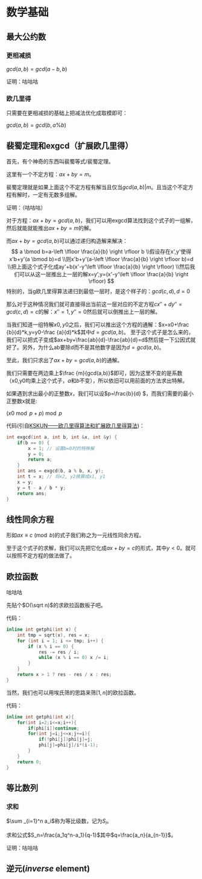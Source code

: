 # 数学基础

## 最大公约数

### 更相减损

$gcd(a,b)=gcd(a-b,b)$

证明：咕咕咕

### 欧几里得

只需要在更相减损的基础上把减法优化成取模即可：

$gcd(a,b)=gcd(b,a\%b)$

## 裴蜀定理和exgcd（扩展欧几里得）

首先，有个神奇的东西叫裴蜀等式/裴蜀定理。

这里有一个不定方程：$ax+by=m$。

裴蜀定理就是如果上面这个不定方程有解当且仅当$gcd(a,b)|m$。且当这个不定方程有解时，一定有无数多组解。

证明：（咕咕咕）

对于方程：$ax+by=gcd(a,b)$，我们可以用exgcd算法找到这个式子的一组解，然后就能就能推出$ax+by=m$的解。

而$ax+by=gcd(a,b)$可以通过递归构造解来解决：
$$
a  \bmod b=a-\left \lfloor \frac{a}{b} \right \rfloor b
\\假设存在x',y'使得x'b+y'(a \bmod b)=d
\\则x'b+y'(a-\left \lfloor \frac{a}{b} \right \rfloor b)=d
\\把上面这个式子化成ay'+b(x'-y'\left \lfloor \frac{a}{b} \right \rfloor)
\\然后我们可以从这一层推出上一层的解x=y',y=(x'-y'\left \lfloor \frac{a}{b} \right \rfloor)
$$
特别的，当g欧几里得算法递归到最低一层时，是这个样子的：$gcd(c,d),d=0$

那么对于这种情况我们就可直接得出当前这一层对应的不定方程$cx''+dy''=gcd(c,d)=c$的解：$x''=1,y''=0$然后就可以倒推出上一层的解。

当我们知道一组特解$x0,y0$之后，我们可以推出这个方程的通解：$x=x0+\frac {b}{d}*k,y=y0-\frac {a}{d}*k$其中$d=gcd(a,b)$。 至于这个式子是怎么来的，我们可以把式子变成$ax+by+\frac{ab}{d}-\frac{ab}{d}=d$然后提一下公因式就好了。另外，为什么ab要除d而不是其他数字是因为$d=gcd(a,b)$。

至此，我们只求出了$ax+by=gcd(a,b)$的通解。

我们只需要在两边乘上$\frac {m}{gcd(a,b)}$即可，因为这里不变的是系数（x0,y0均乘上这个式子，$a$和$b$不变），所以依旧可以用前面的方法求出特解。

如果遇到求出最小的正整数$x$，我们可以设$p=\frac{b}{d} $，而我们需要的最小正整数x就是:

$(x0\bmod p+p)\bmod p$

代码(引自[KSKUN——欧几里得算法和扩展欧几里得算法](<https://ksmeow.moe/euclid/>))：

```cpp
int exgcd(int a, int b, int &x, int &y) {
    if(b == 0) {
        x = 1; // 设置b=0时的特殊解 
        y = 0;
        return a;
    }
    int ans = exgcd(b, a % b, x, y);
    int t = x; // 将x2, y2换算成x1, y1
    x = y;
    y = t - a / b * y;
    return ans;
}
```

## 线性同余方程

形如$ax \equiv c\pmod b$的式子我们称之为一元线性同余方程。

至于这个式子的求解，我们可以先把它化成$ax+by=c$的形式，其中$y<0$。就可以按照不定方程的做法做了。



## 欧拉函数

咕咕咕

先贴个$O(\sqrt n)$的求欧拉函数板子吧。

代码：

```cpp
inline int getphi(int x) {
    int tmp = sqrt(x), res = x;
    for (int i = 1; i <= tmp; i++) {
        if (x % i == 0) {
            res -= res / i;
            while (x % i == 0) x /= i;
		}
	}
    return x > 1 ? res - res / x : res;
}
```

当然，我们也可以用埃氏筛的思路来筛$[1,n]$的欧拉函数。

代码：

```cpp
inline int getphi(int x){
    for(int i=2;i<=x;i++){
      	if(phi[i])continue;
        for(int j=i;j<=x;j+=i){
            if(!phi[j])phi[j]=j;
            phi[j]=phi[j]/i*(i-1);
        }
    }
    return 0;
}
```



## 等比数列

### 求和

$\sum _{i=1}^n a_i$称为等比级数，记为$S_i$。

求和公式$S_n=\frac{a_1q^n-a_1}{q-1}$其中$q=\frac{a_n}{a_{n-1}}$。

证明：咕咕咕

## 逆元(*inverse* element)

